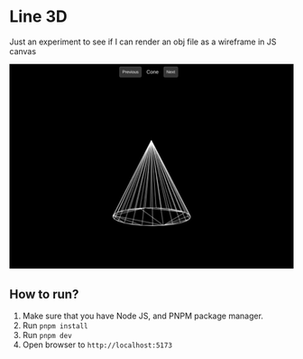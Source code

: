 # Line 3D

Just an experiment to see if I can render an obj file as a wireframe in JS canvas

![Example image](./doc/example.png)

## How to run?

1. Make sure that you have Node JS, and PNPM package manager.
2. Run `pnpm install`
3. Run `pnpm dev`
4. Open browser to `http://localhost:5173`
